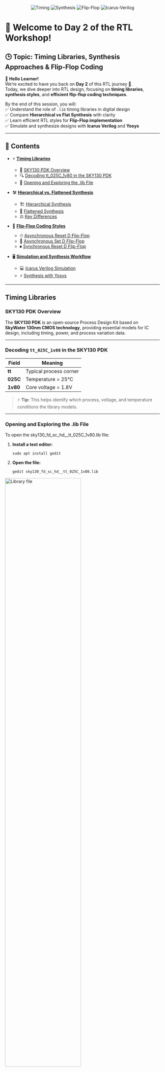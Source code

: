 <div align="center">

![Timing](https://img.shields.io/badge/Timing-Libraries-blue?style=for-the-badge)
![Synthesis](https://img.shields.io/badge/Yosys-Synthesis-green?style=for-the-badge)
![Flip-Flop](https://img.shields.io/badge/Flip--Flop-Coding-orange?style=for-the-badge)
![Icarus-Verilog](https://img.shields.io/badge/Icarus--Verilog-Simulation-lightgrey?style=for-the-badge)

</div>

# 🌟 Welcome to Day 2 of the RTL Workshop!  

## 🕒 Topic: Timing Libraries, Synthesis Approaches & Flip-Flop Coding  

👋 **Hello Learner!**  
We’re excited to have you back on **Day 2** of this RTL journey 🚀.  
Today, we dive deeper into RTL design, focusing on **timing libraries**, **synthesis styles**, and **efficient flip-flop coding techniques**.  

By the end of this session, you will:  
✅ Understand the role of `.lib` timing libraries in digital design  
✅ Compare **Hierarchical vs Flat Synthesis** with clarity  
✅ Learn efficient RTL styles for **Flip-Flop implementation**  
✅ Simulate and synthesize designs with **Icarus Verilog** and **Yosys**  

---

## 📂 Contents

- ⚡ **[Timing Libraries](#timing-libraries)**
  - 📘 [SKY130 PDK Overview](#sky130-pdk-overview)
  - 🔍 [Decoding tt_025C_1v80 in the SKY130 PDK](#decoding-tt_025c_1v80-in-the-sky130-pdk)
  - 📝 [Opening and Exploring the .lib File](#opening-and-exploring-the-lib-file)

- 🛠 **[Hierarchical vs. Flattened Synthesis](#hierarchical-vs-flattened-synthesis)**
  - 🏗 [Hierarchical Synthesis](#hierarchical-synthesis)
  - 🧩 [Flattened Synthesis](#flattened-synthesis)
  - ⚖️ [Key Differences](#key-differences)

- 🔹 **[Flip-Flop Coding Styles](#flip-flop-coding-styles)**
  - ⏱ [Asynchronous Reset D Flip-Flop](#asynchronous-reset-d-flip-flop)
  - 🔴 [Asynchronous Set D Flip-Flop](#asynchronous-set-d-flip-flop)
  - ⏹ [Synchronous Reset D Flip-Flop](#synchronous-reset-d-flip-flop)

- 🖥 **[Simulation and Synthesis Workflow](#simulation-and-synthesis-workflow)**
  - 💻 [Icarus Verilog Simulation](#icarus-verilog-simulation)
  - ⚡ [Synthesis with Yosys](#synthesis-with-yosys)

---


## Timing Libraries

### SKY130 PDK Overview

The **SKY130 PDK** is an open-source Process Design Kit based on **SkyWater 130nm CMOS technology**, providing essential models for IC design, including timing, power, and process variation data.

---

### Decoding `tt_025C_1v80` in the SKY130 PDK

| Field | Meaning |
|-------|---------|
| **tt** | Typical process corner |
| **025C** | Temperature = 25°C |
| **1v80** | Core voltage = 1.8V |

> ⚡ **Tip:** This helps identify which process, voltage, and temperature conditions the library models.

---
### Opening and Exploring the .lib File

To open the sky130_fd_sc_hd__tt_025C_1v80.lib file:

1. **Install a text editor:**
   ```shell
   sudo apt install gedit
   ```
2. **Open the file:**
   ```shell
   gedit sky130_fd_sc_hd__tt_025C_1v80.lib
   ```
 <img src="Images/libfile.jpeg" alt="Library file" width="70%"/> 


---

## Hierarchical vs. Flattened Synthesis

### Hierarchical Synthesis

- **Definition**: Retains the module hierarchy as defined in RTL, synthesizing modules separately.
- **How it Works**: Tools like Yosys process each module independently, using commands such as `hierarchy` to analyze and set up the design structure.

**Advantages:**
- Faster synthesis time for large designs.
- Improved debugging and analysis due to maintained module boundaries.
- Modular approach, aiding integration with other tools.

**Disadvantages:**
- Cross-module optimizations are limited.
- Reporting can require additional configuration.

**Example:**

<img src="Images/hierarchical_netlist.jpeg" alt="Hierarchical Netlist" width="70%"/>


---

### Flattened Synthesis

- **Definition**: Merges all modules into a single flat netlist, eliminating hierarchy.
- **How it Works**: The `flatten` command in Yosys collapses the hierarchy, allowing whole-design optimizations.

**Advantages:**
- Enables aggressive, cross-module optimizations.
- Results in a unified netlist, sometimes simplifying downstream processes.

**Disadvantages:**
- Longer runtime for large designs.
- Loss of hierarchy complicates debugging and reporting.
- Can increase memory usage and netlist complexity.

**Example:**


<img src="Images/flattened.jpeg" alt="Flattened Netlist" width="70%"/>

> **Important:** Hierarchical synthesis maintains sub-modules in the design, while flattening produces a netlist from the ground up.


## Multiple_Modulde_Netlist : 

 **Open the Generated Netlist :**
   ```shell
   write_verilog -noattr multiple_modules_hier.v
   ```
<img src="Images/multiple_module_netlist.jpeg" alt="Multiple Module Netlist" width="70%"/>

---

### Key Differences

| Aspect                | Hierarchical Synthesis             | Flattened Synthesis           |
|-----------------------|------------------------------------|------------------------------|
| Hierarchy             | Preserved                          | Collapsed                    |
| Optimization Scope    | Module-level only                  | Whole-design                 |
| Runtime               | Faster for large designs           | Slower for large designs     |
| Debugging             | Easier (traces to RTL)             | Harder                       |
| Output Complexity     | Modular structure                  | Single, complex netlist      |
| Use Case              | Modularity, analysis, reporting    | Maximum optimization         |

---

## Flip-Flop Coding Styles

Flip-flops are fundamental sequential elements in digital design, used to store binary data. Below are efficient coding styles for different reset/set behaviors.

### Asynchronous Reset D Flip-Flop

```verilog
module dff_asyncres (input clk, input async_reset, input d, output reg q);
  always @ (posedge clk, posedge async_reset)
    if (async_reset)
      q <= 1'b0;
    else
      q <= d;
endmodule
```
- **Asynchronous reset**: Overrides clock, setting q to 0 immediately.
- **Edge-triggered**: Captures d on rising clock edge if reset is low.

### Asynchronous Set D Flip-Flop

```verilog
module dff_async_set (input clk, input async_set, input d, output reg q);
  always @ (posedge clk, posedge async_set)
    if (async_set)
      q <= 1'b1;
    else
      q <= d;
endmodule
```
- **Asynchronous set**: Overrides clock, setting q to 1 immediately.

### Synchronous Reset D Flip-Flop

```verilog
module dff_syncres (input clk, input async_reset, input sync_reset, input d, output reg q);
  always @ (posedge clk)
    if (sync_reset)
      q <= 1'b0;
    else
      q <= d;
endmodule
```
- **Synchronous reset**: Takes effect only on the clock edge.

---

## Simulation and Synthesis Workflow

### Icarus Verilog Simulation

1. **Compile:**
   ```shell
   iverilog dff_asyncres.v tb_dff_asyncres.v
   ```
2. **Run:**
   ```shell
   ./a.out
   ```
3. **View Waveform:**
   ```shell
   gtkwave tb_dff_asyncres.vcd
   ```

<img src="Images/dff_asyncres.jpeg" alt="Asynch - Reset" width="70%"/>


### Synthesis with Yosys

1. Start Yosys:
   ```shell
   yosys
   ```
2. Read Liberty library:
   ```shell
   read_liberty -lib /address/to/your/sky130/file/sky130_fd_sc_hd__tt_025C_1v80.lib
   ```
3. Read Verilog code:
   ```shell
   read_verilog /path/to/dff_asyncres.v
   ```
4. Synthesize:
   ```shell
   synth -top dff_asyncres
   ```
5. Map flip-flops:
   ```shell
   dfflibmap -liberty /address/to/your/sky130/file/sky130_fd_sc_hd__tt_025C_1v80.lib
   ```
6. Technology mapping:
   ```shell
   abc -liberty /address/to/your/sky130/file/sky130_fd_sc_hd__tt_025C_1v80.lib
   ```
7. Visualize the gate-level netlist:
   ```shell
   show
   ```

<img src="Images/gate_level_netlist.jpeg" alt="Gate Level Netlist" width="70%"/>

8. Similar Examples:
   
   i) Asynchronous Set D Flip-Flop :
   
   
   <img src="Images/dff_async_set.jpeg" alt="Asynch - Set" width="70%"/>
   
   ii) Synchronous Reset D Flip-Flop :
   
   
   <img src="Images/dff_syncres.jpeg" alt="Synch - Reset" width="70%"/>

   

# Multiple by 8 and its Netlist Generation : 

# 7️ Viewing the Generated Netlist

Once you synthesize your design (e.g., an 8-bit multiplier) using **Yosys**, you can export the netlist:

```shell
write_verilog -noattr mul_by_8_netlist.v

```

```verilog
module mul_by_8 (input [7:0] a, input [7:0] b, output [15:0] y);
  wire _0_, _1_, _2_, _3_, _4_, _5_;

  // Example internal connections (auto-generated)
  assign _0_ = a[0] & b[0];
  assign _1_ = a[1] & b[0];
  assign _2_ = a[0] & b[1];
  assign _3_ = _1_ ^ _2_;
  assign y[0] = _0_;
  assign y[1] = _3_;
  // ...
endmodule
```
 Netlist Generated : 

<img src="Images/multiple8.jpeg" alt="Library file" width="70%"/>


---
# Summary
This overview provides you with practical insights into timing libraries, synthesis strategies, and reliable coding practices for flip-flops. Continue experimenting with these concepts to deepen your understanding of RTL design and synthesis.
